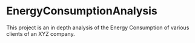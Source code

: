 # EnergyConsumptionAnalysis
This project is an in depth analysis of the Energy Consumption of various clients of an XYZ company. 
